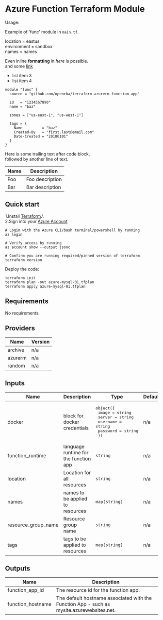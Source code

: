 # Azure Function Terraform Module

Usage:

Example of 'func' module in `main.tf`.

location = eastus  
environment = sandbox  
names = names

Even inline **formatting** in _here_ is possible.  
and some [link](https://domain.com/)

* list item 3
* list item 4

```hcl
module "func" {
  source = "github.com/openrba/terraform-azurerm-function-app"

  id   = "1234567890"
  name = "baz"

  zones = ["us-east-1", "us-west-1"]

  tags = {
    Name         = "baz"
    Created-By   = "first.last@email.com"
    Date-Created = "20180101"
  }
}
```

Here is some trailing text after code block,  
followed by another line of text.

| Name | Description     |
|------|-----------------|
| Foo  | Foo description |
| Bar  | Bar description |

## Quick start

1.Install [Terraform](https://learn.hashicorp.com/tutorials/terraform/install-cli).\  
2.Sign into your [Azure Account](https://docs.microsoft.com/en-us/cli/azure/authenticate-azure-cli?view=azure-cli-latest)

```
# Login with the Azure CLI/bash terminal/powershell by running
az login

# Verify access by running
az account show --output jsonc

# Confirm you are running required/pinned version of terraform
terraform version
```

Deploy the code:

```
terraform init
terraform plan -out azure-mysql-01.tfplan
terraform apply azure-mysql-01.tfplan
```

## Requirements

No requirements.

## Providers

| Name | Version |
|------|---------|
| archive | n/a |
| azurerm | n/a |
| random | n/a |

## Inputs

| Name | Description | Type | Default | Required |
|------|-------------|------|---------|:--------:|
| docker | block for docker credentials | <pre>object({<br>    image    = string<br>    server   = string<br>    username = string<br>    password = string<br>  })</pre> | n/a | yes |
| function\_runtime | language runtime for the function app | `string` | n/a | yes |
| location | Location for all resources | `string` | n/a | yes |
| names | names to be applied to resources | `map(string)` | n/a | yes |
| resource\_group\_name | Resource group name | `string` | n/a | yes |
| tags | tags to be applied to resources | `map(string)` | n/a | yes |

## Outputs

| Name | Description |
|------|-------------|
| function\_app\_id | The resource id for the function app. |
| function\_hostname | The default hostname associated with the Function App - such as mysite.azurewebsites.net. |

